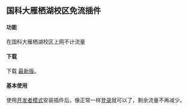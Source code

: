 国科大雁栖湖校区免流插件
----

#### 功能

在国科大雁栖湖校区上网不计流量

#### 下载

下载 [最新版](https://codeload.github.com/banben/ucas_free_network/zip/master)。

#### 基本使用

使用[开发者模式](http://chromecj.com/utilities/2015-04/423.html)安装插件后，像正常一样[登录](http://210.77.16.21/)就可以了，剩余流量不再减少。
